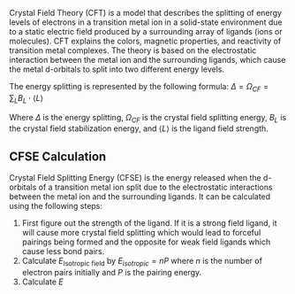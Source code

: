 
Crystal Field Theory (CFT) is a model that describes the splitting of energy levels of electrons in a transition metal ion in a solid-state environment due to a static electric field produced by a surrounding array of ligands (ions or molecules). CFT explains the colors, magnetic properties, and reactivity of transition metal complexes. The theory is based on the electrostatic interaction between the metal ion and the surrounding ligands, which cause the metal d-orbitals to split into two different energy levels. 

The energy splitting is represented by the following formula: 
$\Delta = \Omega_{CF} = \sum_{L}B_{L}\cdot \left \langle L \right \rangle$

Where $\Delta$ is the energy splitting, $\Omega_{CF}$ is the crystal field splitting energy, $B_{L}$ is the crystal field stabilization energy, and $\left \langle L \right \rangle$ is the ligand field strength.

## CFSE Calculation

Crystal Field Splitting Energy (CFSE) is the energy released when the d-orbitals of a transition metal ion split due to the electrostatic interactions between the metal ion and the surrounding ligands. It can be calculated using the following steps:

1.  First figure out the strength of the ligand. If it is a strong field ligand, it will cause more crystal field splitting which would lead to forceful pairings being formed and the opposite for weak field ligands which cause less bond pairs.
2. Calculate $E_{\text{Isotropic field}}$ by $E_{isotropic}= n P$ where $n$ is the number of electron pairs initially and $P$ is the pairing energy.
3. Calculate $E$
